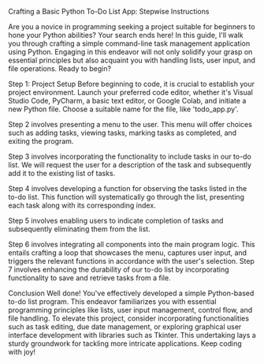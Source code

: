 Crafting a Basic Python To-Do List App: Stepwise Instructions

Are you a novice in programming seeking a project suitable for beginners to hone your Python abilities? Your search ends here! In this guide, I'll walk you through crafting a simple command-line task management application using Python. Engaging in this endeavor will not only solidify your grasp on essential principles but also acquaint you with handling lists, user input, and file operations. Ready to begin?
	
Step 1: Project Setup
Before beginning to code, it is crucial to establish your project environment. Launch your preferred code editor, whether it's Visual Studio Code, PyCharm, a basic text editor, or Google Colab, and initiate a new Python file. Choose a suitable name for the file, like 'todo_app.py'.

Step 2 involves presenting a menu to the user. This menu will offer choices such as adding tasks, viewing tasks, marking tasks as completed, and exiting the program.

Step 3 involves incorporating the functionality to include tasks in our to-do list. We will request the user for a description of the task and subsequently add it to the existing list of tasks.

Step 4 involves developing a function for observing the tasks listed in the to-do list. This function will systematically go through the list, presenting each task along with its corresponding index.

Step 5 involves enabling users to indicate completion of tasks and subsequently eliminating them from the list.

Step 6 involves integrating all components into the main program logic. This entails crafting a loop that showcases the menu, captures user input, and triggers the relevant functions in accordance with the user's selection.
Step 7 involves enhancing the durability of our to-do list by incorporating functionality to save and retrieve tasks from a file.

Conclusion Well done! You've effectively developed a simple Python-based to-do list program. This endeavor familiarizes you with essential programming principles like lists, user input management, control flow, and file handling. To elevate this project, consider incorporating functionalities such as task editing, due date management, or exploring graphical user interface development with libraries such as Tkinter. This undertaking lays a sturdy groundwork for tackling more intricate applications. Keep coding with joy!

